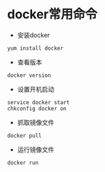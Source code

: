 # docker常用命令

* 安装docker

```
yum install docker
```

* 查看版本

```
docker version
```

* 设置开机启动

```
service docker start
chkconfig docker on
```

* 抓取镜像文件

```
docker pull
```

* 运行镜像文件

```
docker run
```



